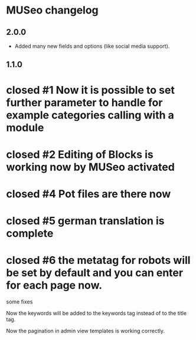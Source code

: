 MUSeo changelog
===============

2.0.0
-----

* Added many new fields and options (like social media support).


1.1.0
-----

# closed #1 Now it is possible to set further parameter to handle for example categories calling with a module

# closed #2 Editing of Blocks is working now by MUSeo activated

# closed #4 Pot files are there now

# closed #5 german translation is complete

# closed #6 the metatag for robots will be set by default and you can enter for each page now.


some fixes

Now the keywords will be added to the keywords tag instead of to the title tag.

Now the pagination in admin view templates is working correctly.

